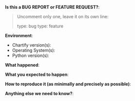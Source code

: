 <!-- This form is for bug reports and feature requests ONLY!

If you're looking for help, please find us on [Spotify's open source Slack organization](https://slackin.spotify.com) in the #chartify channel.
-->

**Is this a BUG REPORT or FEATURE REQUEST?**:

> Uncomment only one, leave it on its own line:
>
> type: bug
> type: feature

**Environment**:
<!-- Please include if you've confirmed one version of something works while another one does not -->
- Chartify version(s):
- Operating System(s):
- Python version(s):

**What happened**:

**What you expected to happen**:

**How to reproduce it (as minimally and precisely as possible)**:

**Anything else we need to know?**:
